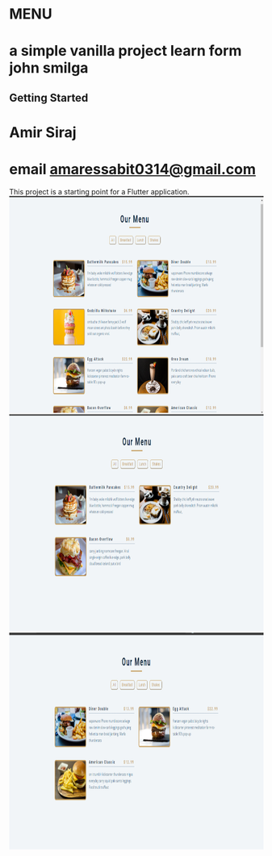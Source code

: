 # MENU
# a simple vanilla project learn form john smilga 
## Getting Started
# Amir Siraj
# email amaressabit0314@gmail.com

This project is a starting point for a Flutter application.
<img src="demo/demo.png" wight="300" height="430">
<img src="demo/demo0.png" wight="300" height="430">
<img src="demo/demo1.png" wight="300" height="430">

